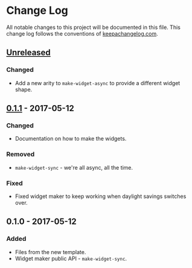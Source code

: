 # Change Log
All notable changes to this project will be documented in this file. This change log follows the conventions of [keepachangelog.com](http://keepachangelog.com/).

## [Unreleased]
### Changed
- Add a new arity to `make-widget-async` to provide a different widget shape.

## [0.1.1] - 2017-05-12
### Changed
- Documentation on how to make the widgets.

### Removed
- `make-widget-sync` - we're all async, all the time.

### Fixed
- Fixed widget maker to keep working when daylight savings switches over.

## 0.1.0 - 2017-05-12
### Added
- Files from the new template.
- Widget maker public API - `make-widget-sync`.

[Unreleased]: https://github.com/your-name/day16/compare/0.1.1...HEAD
[0.1.1]: https://github.com/your-name/day16/compare/0.1.0...0.1.1
